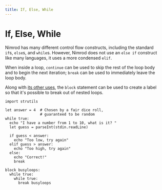 ```yaml
---
title: If, Else, While
---
```


# If, Else, While

Nimrod has many different control flow constructs, including the standard `if`s, `else`s, and `while`s. However, Nimrod does not use an `else if` construct like many languages, it uses a more condensed `elif`.

When inside a loop, `continue` can be used to skip the rest of the loop body and to begin the next iteration; `break` can be used to immediately leave the loop body.

Along with [its other uses](/block/), the `block` statement can be used to create a label so that it's possible to break out of nested loops.

``` nimrod
import strutils

let answer = 4  # Chosen by a fair dice roll,
                # guaranteed to be random
while true:
  echo "I have a number from 1 to 10, what is it? "
  let guess = parseInt(stdin.readLine)

  if guess < answer:
    echo "Too low, try again"
  elif guess > answer:
    echo "Too high, try again"
  else:
    echo "Correct!"
    break

block busyloops:
  while true:
    while true:
      break busyloops
```
